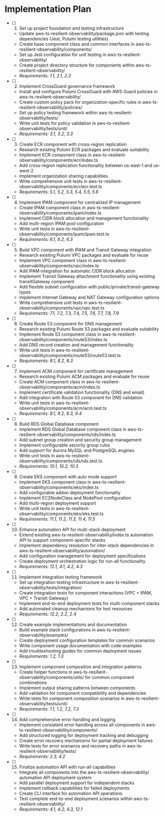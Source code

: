 # Implementation Plan

- [ ] 1. Set up project foundation and testing infrastructure
  - Update aws-ts-resilient-observability/package.json with testing dependencies (Jest, Pulumi testing utilities)
  - Create base component class and common interfaces in aws-ts-resilient-observability/components/
  - Set up Jest configuration for unit testing in aws-ts-resilient-observability/
  - Create project directory structure for components within aws-ts-resilient-observability/
  - _Requirements: 1.1, 2.1, 2.2_

- [ ] 2. Implement CrossGuard governance framework
  - Install and configure Pulumi CrossGuard with AWS Guard policies in aws-ts-resilient-observability/
  - Create custom policy pack for organization-specific rules in aws-ts-resilient-observability/policies/
  - Set up policy testing framework within aws-ts-resilient-observability/tests/
  - Write unit tests for policy validation in aws-ts-resilient-observability/tests/unit/
  - _Requirements: 3.1, 3.2, 3.3_

- [ ] 3. Create ECR component with cross-region replication
  - Research existing Pulumi ECR packages and evaluate suitability
  - Implement ECR component class in aws-ts-resilient-observability/components/ecr/index.ts
  - Add cross-region replication functionality between us-east-1 and us-west-2
  - Implement organization sharing capabilities
  - Write comprehensive unit tests in aws-ts-resilient-observability/components/ecr/ecr.test.ts
  - _Requirements: 5.1, 5.2, 5.3, 5.4, 5.5, 5.6_

- [ ] 4. Implement IPAM component for centralized IP management
  - Create IPAM component class in aws-ts-resilient-observability/components/ipam/index.ts
  - Implement CIDR block allocation and management functionality
  - Add multi-region IPAM pool configuration
  - Write unit tests in aws-ts-resilient-observability/components/ipam/ipam.test.ts
  - _Requirements: 6.1, 6.2, 6.3_

- [ ] 5. Build VPC component with IPAM and Transit Gateway integration
  - Research existing Pulumi VPC packages and evaluate for reuse
  - Implement VPC component class in aws-ts-resilient-observability/components/vpc/index.ts
  - Add IPAM integration for automatic CIDR block allocation
  - Implement Transit Gateway attachment functionality using existing transitGateway component
  - Add flexible subnet configuration with public/private/transit-gateway types
  - Implement Internet Gateway and NAT Gateway configuration options
  - Write comprehensive unit tests in aws-ts-resilient-observability/components/vpc/vpc.test.ts
  - _Requirements: 7.1, 7.2, 7.3, 7.4, 7.5, 7.6, 7.7, 7.8, 7.9_

- [ ] 6. Create Route 53 component for DNS management
  - Research existing Pulumi Route 53 packages and evaluate suitability
  - Implement Route 53 component class in aws-ts-resilient-observability/components/route53/index.ts
  - Add DNS record creation and management functionality
  - Write unit tests in aws-ts-resilient-observability/components/route53/route53.test.ts
  - _Requirements: 8.1, 8.2, 8.3_

- [ ] 7. Implement ACM component for certificate management
  - Research existing Pulumi ACM packages and evaluate for reuse
  - Create ACM component class in aws-ts-resilient-observability/components/acm/index.ts
  - Implement certificate validation functionality (DNS and email)
  - Add integration with Route 53 component for DNS validation
  - Write unit tests in aws-ts-resilient-observability/components/acm/acm.test.ts
  - _Requirements: 9.1, 9.2, 9.3, 9.4_

- [ ] 8. Build RDS Global Database component
  - Implement RDS Global Database component class in aws-ts-resilient-observability/components/rds/index.ts
  - Add subnet group creation and security group management
  - Implement configurable security group rules
  - Add support for Aurora MySQL and PostgreSQL engines
  - Write unit tests in aws-ts-resilient-observability/components/rds/rds.test.ts
  - _Requirements: 10.1, 10.2, 10.3_

- [ ] 9. Create EKS component with auto mode support
  - Implement EKS component class in aws-ts-resilient-observability/components/eks/index.ts
  - Add configurable addon deployment functionality
  - Implement EC2NodeClass and NodePool configuration
  - Add multi-region deployment support
  - Write unit tests in aws-ts-resilient-observability/components/eks/eks.test.ts
  - _Requirements: 11.1, 11.2, 11.3, 11.4, 11.5_

- [ ] 10. Enhance automation API for multi-stack deployment
  - Extend existing aws-ts-resilient-observability/index.ts automation API to support component-specific stacks
  - Implement dependency resolution for inter-stack dependencies in aws-ts-resilient-observability/automation/
  - Add configuration management for deployment specifications
  - Create deployment orchestration logic for run-all functionality
  - _Requirements: 12.1, 4.1, 4.2, 4.3_

- [ ] 11. Implement integration testing framework
  - Set up integration testing infrastructure in aws-ts-resilient-observability/tests/integration/
  - Create integration tests for component interactions (VPC + IPAM, VPC + Transit Gateway)
  - Implement end-to-end deployment tests for multi-component stacks
  - Add automated cleanup mechanisms for test resources
  - _Requirements: 12.2, 2.2, 2.4_

- [ ] 12. Create example implementations and documentation
  - Build example stack configurations in aws-ts-resilient-observability/examples/
  - Create deployment configuration templates for common scenarios
  - Write component usage documentation with code examples
  - Add troubleshooting guides for common deployment issues
  - _Requirements: 1.2, 1.3_

- [ ] 13. Implement component composition and integration patterns
  - Create helper functions in aws-ts-resilient-observability/components/utils/ for common component combinations
  - Implement output sharing patterns between components
  - Add validation for component compatibility and dependencies
  - Write tests for component composition scenarios in aws-ts-resilient-observability/tests/unit/
  - _Requirements: 1.1, 1.2, 7.2, 7.3_

- [ ] 14. Add comprehensive error handling and logging
  - Implement consistent error handling across all components in aws-ts-resilient-observability/components/
  - Add structured logging for deployment tracking and debugging
  - Create error recovery mechanisms for partial deployment failures
  - Write tests for error scenarios and recovery paths in aws-ts-resilient-observability/tests/
  - _Requirements: 2.3, 4.2_

- [ ] 15. Finalize automation API with run-all capabilities
  - Integrate all components into the aws-ts-resilient-observability/ automation API deployment system
  - Add parallel deployment support for independent stacks
  - Implement rollback capabilities for failed deployments
  - Create CLI interface for automation API operations
  - Test complete end-to-end deployment scenarios within aws-ts-resilient-observability/
  - _Requirements: 4.1, 4.2, 4.3, 12.1_
